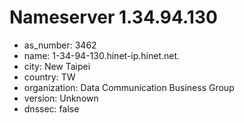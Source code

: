 # Nameserver 1.34.94.130

* as_number: 3462
* name: 1-34-94-130.hinet-ip.hinet.net.
* city: New Taipei
* country: TW
* organization: Data Communication Business Group
* version: Unknown
* dnssec: false
